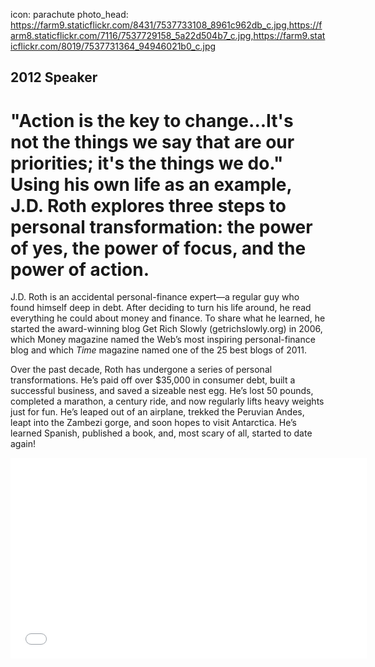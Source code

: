 icon: parachute
photo_head: https://farm9.staticflickr.com/8431/7537733108_8961c962db_c.jpg,https://farm8.staticflickr.com/7116/7537729158_5a22d504b7_c.jpg,https://farm9.staticflickr.com/8019/7537731364_94946021b0_c.jpg

## 2012 Speaker

# "Action is the key to change...It's not the things we say that are our priorities; it's the things we do." Using his own life as an example, J.D. Roth explores three steps to personal transformation: the power of yes, the power of focus, and the power of action.

<div class="zig-zags_blue"></div>

J.D. Roth is an accidental personal-finance expert—a regular guy who found himself deep in debt. After deciding to turn his life around, he read everything he could about money and finance. To share what he learned, he started the award-winning blog Get Rich Slowly (getrichslowly.org) in 2006, which Money magazine named the Web’s most inspiring personal-finance blog and which *Time* magazine named one of the 25 best blogs of 2011.

Over the past decade, Roth has undergone a series of personal transformations. He’s paid off over $35,000 in consumer debt, built a successful business, and saved a sizeable nest egg. He’s lost 50 pounds, completed a marathon, a century ride, and now regularly lifts heavy weights just for fun. He’s leaped out of an airplane, trekked the Peruvian Andes, leapt into the Zambezi gorge, and soon hopes to visit Antarctica. He’s learned Spanish, published a book, and, most scary of all, started to date again!

<div class="line-canvas"></div>

<iframe src="//player.vimeo.com/video/48051775?byline=0&amp;portrait=0&amp;color=adbf27" width="570" height="321" frameborder="0" webkitallowfullscreen mozallowfullscreen allowfullscreen></iframe>
